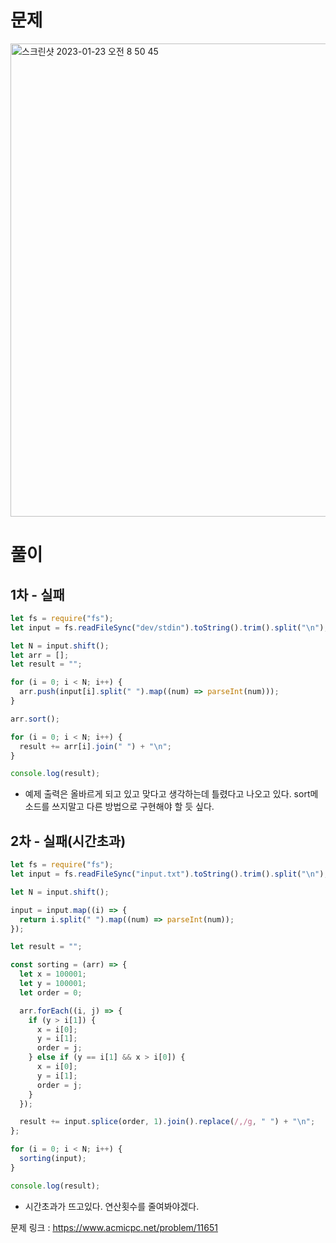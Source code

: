 # 문제

<img width="757" alt="스크린샷 2023-01-23 오전 8 50 45" src="https://user-images.githubusercontent.com/103481518/213947243-4613ead2-4ad0-4ffb-bea0-8c36ee745288.png">


# 풀이

## 1차 - 실패

```javascript
let fs = require("fs");
let input = fs.readFileSync("dev/stdin").toString().trim().split("\n");

let N = input.shift();
let arr = [];
let result = "";

for (i = 0; i < N; i++) {
  arr.push(input[i].split(" ").map((num) => parseInt(num)));
}

arr.sort();

for (i = 0; i < N; i++) {
  result += arr[i].join(" ") + "\n";
}

console.log(result);
```

- 예제 출력은 올바르게 되고 있고 맞다고 생각하는데 틀렸다고 나오고 있다. sort메소드를 쓰지말고 다른 방법으로 구현해야 할 듯 싶다.

## 2차 - 실패(시간초과)

```javascript
let fs = require("fs");
let input = fs.readFileSync("input.txt").toString().trim().split("\n");

let N = input.shift();

input = input.map((i) => {
  return i.split(" ").map((num) => parseInt(num));
});

let result = "";

const sorting = (arr) => {
  let x = 100001;
  let y = 100001;
  let order = 0;

  arr.forEach((i, j) => {
    if (y > i[1]) {
      x = i[0];
      y = i[1];
      order = j;
    } else if (y == i[1] && x > i[0]) {
      x = i[0];
      y = i[1];
      order = j;
    }
  });

  result += input.splice(order, 1).join().replace(/,/g, " ") + "\n";
};

for (i = 0; i < N; i++) {
  sorting(input);
}

console.log(result);
```

- 시간초과가 뜨고있다. 연산횟수를 줄여봐야겠다.

문제 링크 : https://www.acmicpc.net/problem/11651
